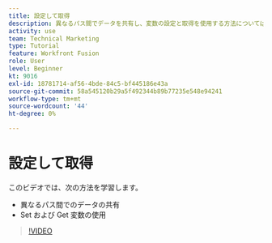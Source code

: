 ```yaml
---
title: 設定して取得
description: 異なるパス間でデータを共有し、変数の設定と取得を使用する方法については、 [!DNL Adobe Workfront Fusion].
activity: use
team: Technical Marketing
type: Tutorial
feature: Workfront Fusion
role: User
level: Beginner
kt: 9016
exl-id: 18781714-af56-4bde-84c5-bf445186e43a
source-git-commit: 58a545120b29a5f492344b89b77235e548e94241
workflow-type: tm+mt
source-wordcount: '44'
ht-degree: 0%

---
```


# 設定して取得

このビデオでは、次の方法を学習します。

* 異なるパス間でのデータの共有
* Set および Get 変数の使用

>[!VIDEO](https://video.tv.adobe.com/v/335275/?quality=12)
